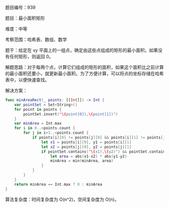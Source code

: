 题目编号：939

题目：最小面积矩形

难度：中等

考察范围：哈希表、数组、数学

题干：给定在 xy 平面上的一组点，确定由这些点组成的矩形的最小面积。如果没有任何矩形，则返回 0。

解题思路：对于每两个点，计算它们组成的矩形的面积，如果这个面积比之前计算的最小面积还要小，就更新最小面积。为了方便计算，可以将点的坐标存储在哈希表中，以便快速查找。

解决方案：

```swift
func minAreaRect(_ points: [[Int]]) -> Int {
    var pointSet = Set<String>()
    for point in points {
        pointSet.insert("\(point[0]),\(point[1])")
    }
    var minArea = Int.max
    for i in 0..<points.count {
        for j in i+1..<points.count {
            if points[i][0] != points[j][0] && points[i][1] != points[j][1] {
                let x1 = points[i][0], y1 = points[i][1]
                let x2 = points[j][0], y2 = points[j][1]
                if pointSet.contains("\(x1),\(y2)") && pointSet.contains("\(x2),\(y1)") {
                    let area = abs(x1-x2) * abs(y1-y2)
                    minArea = min(minArea, area)
                }
            }
        }
    }
    return minArea == Int.max ? 0 : minArea
}
```

算法复杂度：时间复杂度为 O(n^2)，空间复杂度为 O(n)。